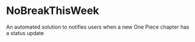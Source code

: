 # NoBreakThisWeek
An automated solution to notifies users when a new One Piece chapter has a status update
